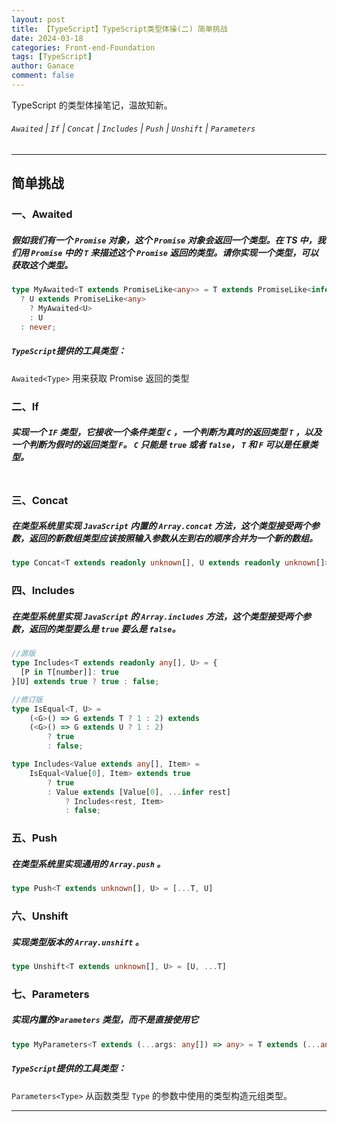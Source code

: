 ```yaml
---
layout: post
title: 【TypeScript】TypeScript类型体操(二) 简单挑战
date: 2024-03-18
categories: Front-end-Foundation
tags: [TypeScript]
author: Ganace
comment: false
---
```


TypeScript 的类型体操笔记，温故知新。

###### `Awaited` | `If` | `Concat` | `Includes` | `Push` | `Unshift` | `Parameters`

---

## 简单挑战

### 一、Awaited

##### 假如我们有一个 `Promise` 对象，这个 `Promise` 对象会返回一个类型。在 TS 中，我们用 `Promise` 中的 `T` 来描述这个 `Promise` 返回的类型。请你实现一个类型，可以获取这个类型。

```ts 
type MyAwaited<T extends PromiseLike<any>> = T extends PromiseLike<infer U>
  ? U extends PromiseLike<any>
    ? MyAwaited<U>
    : U
  : never;
```

##### `TypeScript`提供的工具类型：

`Awaited<Type>` 用来获取 Promise 返回的类型

### 二、If

##### 实现一个 `IF` 类型，它接收一个条件类型 `C` ，一个判断为真时的返回类型 `T` ，以及一个判断为假时的返回类型 `F`。 `C` 只能是 `true` 或者 `false`， `T` 和 `F` 可以是任意类型。

```ts 

```

### 三、Concat

##### 在类型系统里实现 `JavaScript` 内置的 `Array.concat` 方法，这个类型接受两个参数，返回的新数组类型应该按照输入参数从左到右的顺序合并为一个新的数组。

```ts 
type Concat<T extends readonly unknown[], U extends readonly unknown[]> = [...T,...U]
```

### 四、Includes

##### 在类型系统里实现 `JavaScript` 的 `Array.includes` 方法，这个类型接受两个参数，返回的类型要么是 `true` 要么是 `false`。

```ts 
//源版
type Includes<T extends readonly any[], U> = {
  [P in T[number]]: true
}[U] extends true ? true : false;
```

```ts 
//修订版
type IsEqual<T, U> =
	(<G>() => G extends T ? 1 : 2) extends
	(<G>() => G extends U ? 1 : 2)
		? true
		: false;

type Includes<Value extends any[], Item> =
	IsEqual<Value[0], Item> extends true
		? true
		: Value extends [Value[0], ...infer rest]
			? Includes<rest, Item>
			: false;
```

### 五、Push

##### 在类型系统里实现通用的 `Array.push` 。

```ts 
type Push<T extends unknown[], U> = [...T, U]
```

### 六、Unshift

##### 实现类型版本的 `Array.unshift` 。

```ts 
type Unshift<T extends unknown[], U> = [U, ...T]
```

### 七、Parameters

##### 实现内置的`Parameters` 类型，而不是直接使用它

```ts 
type MyParameters<T extends (...args: any[]) => any> = T extends (...any: infer S) => any ? S : any
```

##### `TypeScript`提供的工具类型：

`Parameters<Type>` 从函数类型 `Type` 的参数中使用的类型构造元组类型。

---
